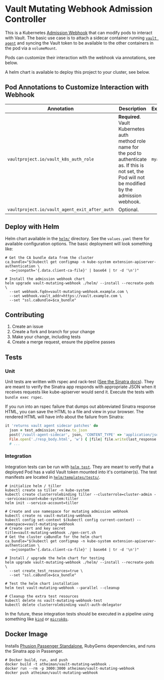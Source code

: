 # Vault Mutating Webhook Admission Controller

This is a Kubernetes [Admission Webhook](https://kubernetes.io/docs/reference/access-authn-authz/extensible-admission-controllers/#admission-webhooks) that can modify pods to interact with Vault. The basic use case is to attach a sidecar container running [`vault agent`](https://www.vaultproject.io/docs/agent/) and syncing the Vault token to be available to the other containers in the pod via a `volumeMount`.

Pods can customize their interaction with the webhook via annotations, see below.

A helm chart is available to deploy this project to your cluster, see below.

## Pod Annotations to Customize Interaction with Webhook

| Annotation | Description | Examples |
| ---------- | ----------- | -------- |
| `vaultproject.io/vault_k8s_auth_role` | **Required**. Vault Kubernetes auth method role name for the pod to authenticate as. If this is not set, the Pod will not be modified by the admission webhook. | `myapp` |
| `vaultproject.io/vault_agent_exit_after_auth` | Optional.

## Deploy with Helm

Helm chart available in the [`helm/`](./helm/) directory. See the `values.yaml` there for available configuration options. The basic deployment will look something like:

```shell
# Get the CA bundle data from the cluster
ca_bundle="$(kubectl get configmap -n kube-system extension-apiserver-authentication \
  -o=jsonpath='{.data.client-ca-file}' | base64 | tr -d '\n')"

# Install the admission webhook chart
helm upgrade vault-mutating-webhook ./helm/ --install --recreate-pods \
  --set webhook.fqdn=vault-mutating-webhook.example.com \
  --set webhook.vault_addr=https://vault.example.com \
  --set "ssl.caBundle=$ca_bundle"
```

## Contributing

1. Create an issue
1. Create a fork and branch for your change
1. Make your change, including tests
1. Create a merge request, ensure the pipeline passes

## Tests

### Unit

Unit tests are written with rspec and rack-test ([See the Sinatra docs](http://sinatrarb.com/testing.html)). They are meant to verify the Sinatra app responds with appropriate JSON when it receives requests like kube-apiserver would send it. Execute the tests with `bundle exec rspec`.

If you run into an rspec failure that dumps out abbreviated Sinatra response HTML, you can save the HTML to a file and view in your browser. The rendered HTML will have info about the failure from Sinatra:

```ruby
it 'returns vault agent sidecar patches' do
  json = test_admission_review.to_json
  post('/vault-agent-sidecar', json, 'CONTENT_TYPE' => 'application/json')
  File.open('./resp_body.html', 'w') { |file| file.write(last_response.body) }
  # ...
```

### Integration

Integration tests can be run with [`helm test`](https://github.com/helm/helm/blob/master/docs/chart_tests.md). They are meant to verify that a deployed Pod has a valid Vault token mounted into it's container(s). The test manifests are located in [`helm/templates/tests/`](./helm/templates/test/).

```shell
# initialize helm / tiller
kubectl create sa tiller -n kube-system
kubectl create clusterrolebinding tiller --clusterrole=cluster-admin --serviceaccount=kube-system:tiller
helm init --service-account=tiller

# Create and use namespace for mutating admission webhook
kubectl create ns vault-mutating-webhook
kubectl config set-context $(kubectl config current-context) --namespace=vault-mutating-webhook
# Create cert and key secret
title=vault-mutating-webhook ./gen-cert.sh
# Get the cluster caBundle for the helm chart
ca_bundle="$(kubectl get configmap -n kube-system extension-apiserver-authentication \
  -o=jsonpath='{.data.client-ca-file}' | base64 | tr -d '\n')"

# Install / upgrade the helm chart for testing
helm upgrade vault-mutating-webhook ./helm/ --install --recreate-pods \
  --set create_test_resources=true \
  --set "ssl.caBundle=$ca_bundle"

# Test the helm chart installation
helm test vault-mutating-webhook --parallel --cleanup

# Cleanup the extra test resources
kubectl delete ns vault-mutating-webhook-test
kubectl delete clusterrolebinding vault-auth-delegator
```

In the future, these integration tests should be executed in a pipeline using something like [`kind`](https://github.com/kubernetes-sigs/kind) or [`microk8s`](https://github.com/ubuntu/microk8s).

## Docker Image

Installs [Phusion Passenger Standalone](https://www.phusionpassenger.com/library/config/standalone/reference/), RubyGems dependencies, and runs the Sinatra app in Passenger.

```shell
# Docker build, run, and push
docker build -t atheiman/vault-mutating-webhook .
docker run --rm -p 3000:3000 atheiman/vault-mutating-webhook
docker push atheiman/vault-mutating-webhook
```

